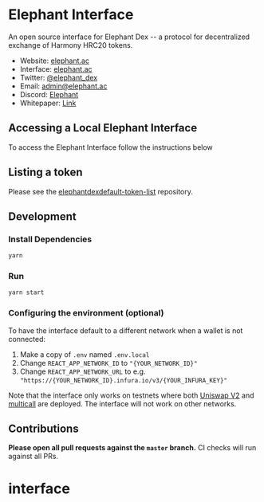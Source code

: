 # Elephant Interface



An open source interface for Elephant Dex -- a protocol for decentralized exchange of Harmony HRC20 tokens.

- Website: [elephant.ac](https://elephant.ac)
- Interface: [elephant.ac](https://elephant.ac)
- Twitter: [@elephant_dex](https://twitter.com/elephant_dex)
- Email: [admin@elephant.ac](mailto:contact@uniswap.org)
- Discord: [Elephant](https://discord.gg/ESJsrCguDH)
- Whitepaper: [Link](https://medium.com/@elephantdex?p=e86bfee371e7)

## Accessing a Local Elephant Interface

To access the Elephant Interface follow the instructions below

## Listing a token

Please see the
[elephantdexdefault-token-list](https://github.com/elephantproject/default-token-list) 
repository.

## Development

### Install Dependencies

```bash
yarn
```

### Run

```bash
yarn start
```

### Configuring the environment (optional)

To have the interface default to a different network when a wallet is not connected:

1. Make a copy of `.env` named `.env.local`
2. Change `REACT_APP_NETWORK_ID` to `"{YOUR_NETWORK_ID}"`
3. Change `REACT_APP_NETWORK_URL` to e.g. `"https://{YOUR_NETWORK_ID}.infura.io/v3/{YOUR_INFURA_KEY}"` 

Note that the interface only works on testnets where both 
[Uniswap V2](https://uniswap.org/docs/v2/smart-contracts/factory/) and 
[multicall](https://github.com/makerdao/multicall) are deployed.
The interface will not work on other networks.

## Contributions

**Please open all pull requests against the `master` branch.** 
CI checks will run against all PRs.

# interface

